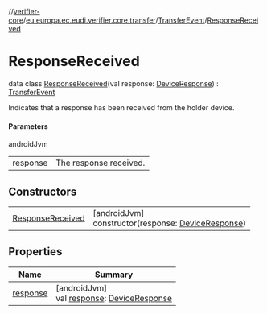 //[verifier-core](../../../../index.md)/[eu.europa.ec.eudi.verifier.core.transfer](../../index.md)/[TransferEvent](../index.md)/[ResponseReceived](index.md)

# ResponseReceived

data class [ResponseReceived](index.md)(val response: [DeviceResponse](../../../eu.europa.ec.eudi.verifier.core.response/-device-response/index.md)) : [TransferEvent](../index.md)

Indicates that a response has been received from the holder device.

#### Parameters

androidJvm

| | |
|---|---|
| response | The response received. |

## Constructors

| | |
|---|---|
| [ResponseReceived](-response-received.md) | [androidJvm]<br>constructor(response: [DeviceResponse](../../../eu.europa.ec.eudi.verifier.core.response/-device-response/index.md)) |

## Properties

| Name | Summary |
|---|---|
| [response](response.md) | [androidJvm]<br>val [response](response.md): [DeviceResponse](../../../eu.europa.ec.eudi.verifier.core.response/-device-response/index.md) |

